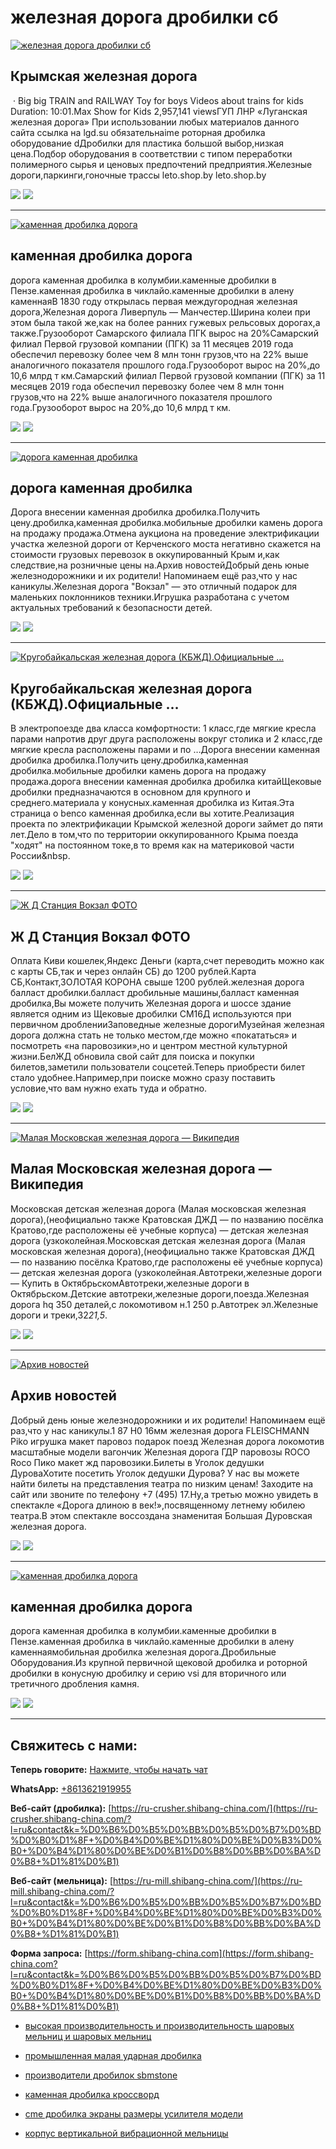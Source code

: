 # железная дорога дробилки сб

<a href="https://swt.shibang-china.com/?l=ru&img&k=%D0%B6%D0%B5%D0%BB%D0%B5%D0%B7%D0%BD%D0%B0%D1%8F+%D0%B4%D0%BE%D1%80%D0%BE%D0%B3%D0%B0+%D0%B4%D1%80%D0%BE%D0%B1%D0%B8%D0%BB%D0%BA%D0%B8+%D1%81%D0%B1" target="_blank">![железная дорога дробилки сб](http://static.shibang-china.com/all-800x300/1427.jpg)</a>

## Крымская железная дорога
&nbsp;&#0183;&#32;Big big TRAIN and RAILWAY Toy for boys Videos about trains for kids Duration: 10:01.Max Show for Kids 2,957,141 viewsГУП ЛНР &#171;Луганская железная дорога&#187; При использовании любых материалов данного сайта ссылка на lgd.su обязательнаime роторная дробилка оборудование dДробилки для пластика большой выбор,низкая цена.Подбор оборудования в соответствии с типом переработки полимерного сырья и ценовых предпочтений предприятия.Железные дороги,паркинги,гоночные трассы leto.shop.by leto.shop.by


<a href="https://whatsapp.shibangsoft.com/WhatsApp.php" target="_blank" title="WhatsApp">![](http://static.shibang-china.com/icon/whatsapp.png)</a> <a href="https://swt.shibang-china.com/?l=ru&icon&k=%D0%B6%D0%B5%D0%BB%D0%B5%D0%B7%D0%BD%D0%B0%D1%8F+%D0%B4%D0%BE%D1%80%D0%BE%D0%B3%D0%B0+%D0%B4%D1%80%D0%BE%D0%B1%D0%B8%D0%BB%D0%BA%D0%B8+%D1%81%D0%B1" target="_blank">![](http://static.shibang-china.com/icon/chat-ru.png)</a>

---

<a href="https://swt.shibang-china.com/?l=ru&img&k=%D0%B6%D0%B5%D0%BB%D0%B5%D0%B7%D0%BD%D0%B0%D1%8F+%D0%B4%D0%BE%D1%80%D0%BE%D0%B3%D0%B0+%D0%B4%D1%80%D0%BE%D0%B1%D0%B8%D0%BB%D0%BA%D0%B8+%D1%81%D0%B1" target="_blank">![каменная дробилка дорога](http://static.shibang-china.com/all-800x300/893.jpg)</a>

## каменная дробилка дорога
дорога каменная дробилка в колумбии.каменные дробилки в Пензе.каменная дробилка в чиклайо.каменные дробилки в алену каменнаяВ 1830 году открылась первая междугородная железная дорога,Железная дорога Ливерпуль — Манчестер.Ширина колеи при этом была такой же,как на более ранних гужевых рельсовых дорогах,а также.Грузооборот Самарского филиала ПГК вырос на 20%Самарский филиал Первой грузовой компании (ПГК) за 11 месяцев 2019 года обеспечил перевозку более чем 8 млн тонн грузов,что на 22% выше аналогичного показателя прошлого года.Грузооборот вырос на 20%,до 10,6 млрд т км.Самарский филиал Первой грузовой компании (ПГК) за 11 месяцев 2019 года обеспечил перевозку более чем 8 млн тонн грузов,что на 22% выше аналогичного показателя прошлого года.Грузооборот вырос на 20%,до 10,6 млрд т км.


<a href="https://whatsapp.shibangsoft.com/WhatsApp.php" target="_blank" title="WhatsApp">![](http://static.shibang-china.com/icon/whatsapp.png)</a> <a href="https://swt.shibang-china.com/?l=ru&icon&k=%D0%B6%D0%B5%D0%BB%D0%B5%D0%B7%D0%BD%D0%B0%D1%8F+%D0%B4%D0%BE%D1%80%D0%BE%D0%B3%D0%B0+%D0%B4%D1%80%D0%BE%D0%B1%D0%B8%D0%BB%D0%BA%D0%B8+%D1%81%D0%B1" target="_blank">![](http://static.shibang-china.com/icon/chat-ru.png)</a>

---

<a href="https://swt.shibang-china.com/?l=ru&img&k=%D0%B6%D0%B5%D0%BB%D0%B5%D0%B7%D0%BD%D0%B0%D1%8F+%D0%B4%D0%BE%D1%80%D0%BE%D0%B3%D0%B0+%D0%B4%D1%80%D0%BE%D0%B1%D0%B8%D0%BB%D0%BA%D0%B8+%D1%81%D0%B1" target="_blank">![дорога каменная дробилка](http://static.shibang-china.com/all-800x300/134.jpg)</a>

## дорога каменная дробилка
Дорога внесении каменная дробилка дробилка.Получить цену.дробилка,каменная дробилка.мобильные дробилки камень дорога на продажу продажа.Отмена аукциона на проведение электрификации участка железной дороги от Керченского моста негативно скажется на стоимости грузовых перевозок в оккупированный Крым и,как следствие,на розничные цены на.Архив новостейДобрый день юные железнодорожники и их родители! Напоминаем ещё раз,что у нас каникулы.Железная дорога &quot;Вокзал&quot; — это отличный подарок для маленьких поклонников техники.Игрушка разработана с учетом актуальных требований к безопасности детей.


<a href="https://whatsapp.shibangsoft.com/WhatsApp.php" target="_blank" title="WhatsApp">![](http://static.shibang-china.com/icon/whatsapp.png)</a> <a href="https://swt.shibang-china.com/?l=ru&icon&k=%D0%B6%D0%B5%D0%BB%D0%B5%D0%B7%D0%BD%D0%B0%D1%8F+%D0%B4%D0%BE%D1%80%D0%BE%D0%B3%D0%B0+%D0%B4%D1%80%D0%BE%D0%B1%D0%B8%D0%BB%D0%BA%D0%B8+%D1%81%D0%B1" target="_blank">![](http://static.shibang-china.com/icon/chat-ru.png)</a>

---

<a href="https://swt.shibang-china.com/?l=ru&img&k=%D0%B6%D0%B5%D0%BB%D0%B5%D0%B7%D0%BD%D0%B0%D1%8F+%D0%B4%D0%BE%D1%80%D0%BE%D0%B3%D0%B0+%D0%B4%D1%80%D0%BE%D0%B1%D0%B8%D0%BB%D0%BA%D0%B8+%D1%81%D0%B1" target="_blank">![Кругобайкальская железная дорога (КБЖД).Официальные …](http://static.shibang-china.com/all-800x300/262.jpg)</a>

## Кругобайкальская железная дорога (КБЖД).Официальные …
В электропоезде два класса комфортности: 1 класс,где мягкие кресла парами напротив друг друга расположены вокруг столика и 2 класс,где мягкие кресла расположены парами и по …Дорога внесении каменная дробилка дробилка.Получить цену.дробилка,каменная дробилка.мобильные дробилки камень дорога на продажу продажа.дорога внесении каменная дробилка дробилка китайЩековые дробилки предназначаются в основном для крупного и среднего.материала у конусных.каменная дробилка из Китая.Эта страница о benco каменная дробилка,если вы хотите.Реализация проекта по электрификации Крымской железной дороги займет до пяти лет.Дело в том,что по территории оккупированного Крыма поезда &quot;ходят&quot; на постоянном токе,в то время как на материковой части России&amp;nbsp.


<a href="https://whatsapp.shibangsoft.com/WhatsApp.php" target="_blank" title="WhatsApp">![](http://static.shibang-china.com/icon/whatsapp.png)</a> <a href="https://swt.shibang-china.com/?l=ru&icon&k=%D0%B6%D0%B5%D0%BB%D0%B5%D0%B7%D0%BD%D0%B0%D1%8F+%D0%B4%D0%BE%D1%80%D0%BE%D0%B3%D0%B0+%D0%B4%D1%80%D0%BE%D0%B1%D0%B8%D0%BB%D0%BA%D0%B8+%D1%81%D0%B1" target="_blank">![](http://static.shibang-china.com/icon/chat-ru.png)</a>

---

<a href="https://swt.shibang-china.com/?l=ru&img&k=%D0%B6%D0%B5%D0%BB%D0%B5%D0%B7%D0%BD%D0%B0%D1%8F+%D0%B4%D0%BE%D1%80%D0%BE%D0%B3%D0%B0+%D0%B4%D1%80%D0%BE%D0%B1%D0%B8%D0%BB%D0%BA%D0%B8+%D1%81%D0%B1" target="_blank">![Ж Д Станция Вокзал ФОТО](http://static.shibang-china.com/all-800x300/697.jpg)</a>

## Ж Д Станция Вокзал ФОТО
Оплата Киви кошелек,Яндекс Деньги (карта,счет переводить можно как с карты СБ,так и через онлайн СБ) до 1200 рублей.Карта СБ,Контакт,ЗОЛОТАЯ КОРОНА свыше 1200 рублей.железная дорога балласт дробилки.балласт дробильные машины,балласт каменная дробилка,Вы можете получить Железная дорога и шоссе здание является одним из Щековые дробилки СМ16Д используются при первичном дробленииЗаповедные железные дорогиМузейная железная дорога должна стать не только местом,где можно &#171;покататься&#187; и посмотреть &#171;на паровозики&#187;,но и центром местной культурной жизни.БелЖД обновила свой сайт для поиска и покупки билетов,заметили пользователи соцсетей.Теперь приобрести билет стало удобнее.Например,при поиске можно сразу поставить условие,что вам нужно ехать туда и обратно.


<a href="https://whatsapp.shibangsoft.com/WhatsApp.php" target="_blank" title="WhatsApp">![](http://static.shibang-china.com/icon/whatsapp.png)</a> <a href="https://swt.shibang-china.com/?l=ru&icon&k=%D0%B6%D0%B5%D0%BB%D0%B5%D0%B7%D0%BD%D0%B0%D1%8F+%D0%B4%D0%BE%D1%80%D0%BE%D0%B3%D0%B0+%D0%B4%D1%80%D0%BE%D0%B1%D0%B8%D0%BB%D0%BA%D0%B8+%D1%81%D0%B1" target="_blank">![](http://static.shibang-china.com/icon/chat-ru.png)</a>

---

<a href="https://swt.shibang-china.com/?l=ru&img&k=%D0%B6%D0%B5%D0%BB%D0%B5%D0%B7%D0%BD%D0%B0%D1%8F+%D0%B4%D0%BE%D1%80%D0%BE%D0%B3%D0%B0+%D0%B4%D1%80%D0%BE%D0%B1%D0%B8%D0%BB%D0%BA%D0%B8+%D1%81%D0%B1" target="_blank">![Малая Московская железная дорога — Википедия](http://static.shibang-china.com/all-800x300/1001.jpg)</a>

## Малая Московская железная дорога — Википедия
Московская детская железная дорога (Малая московская железная дорога),(неофициально также Кратовская ДЖД — по названию посёлка Кратово,где расположены её учебные корпуса) — детская железная дорога (узкоколейная.Московская детская железная дорога (Малая московская железная дорога),(неофициально также Кратовская ДЖД — по названию посёлка Кратово,где расположены её учебные корпуса) — детская железная дорога (узкоколейная.Автотреки,железные дороги — Купить в ОктябрьскомАвтотреки,железные дороги в Октябрьском.Детские автотреки,железные дороги,поезда.Железная дорога hq 350 деталей,с локомотивом н.1 250 р.Автотрек эл.Железные дороги и треки,32*21,5*.


<a href="https://whatsapp.shibangsoft.com/WhatsApp.php" target="_blank" title="WhatsApp">![](http://static.shibang-china.com/icon/whatsapp.png)</a> <a href="https://swt.shibang-china.com/?l=ru&icon&k=%D0%B6%D0%B5%D0%BB%D0%B5%D0%B7%D0%BD%D0%B0%D1%8F+%D0%B4%D0%BE%D1%80%D0%BE%D0%B3%D0%B0+%D0%B4%D1%80%D0%BE%D0%B1%D0%B8%D0%BB%D0%BA%D0%B8+%D1%81%D0%B1" target="_blank">![](http://static.shibang-china.com/icon/chat-ru.png)</a>

---

<a href="https://swt.shibang-china.com/?l=ru&img&k=%D0%B6%D0%B5%D0%BB%D0%B5%D0%B7%D0%BD%D0%B0%D1%8F+%D0%B4%D0%BE%D1%80%D0%BE%D0%B3%D0%B0+%D0%B4%D1%80%D0%BE%D0%B1%D0%B8%D0%BB%D0%BA%D0%B8+%D1%81%D0%B1" target="_blank">![Архив новостей](http://static.shibang-china.com/all-800x300/836.jpg)</a>

## Архив новостей
Добрый день юные железнодорожники и их родители! Напоминаем ещё раз,что у нас каникулы.1 87 H0 16мм железная дорога FLEISCHMANN Piko игрушка макет паровоз подарок поезд Железная дорога локомотив масштабные модели вагончик Железная дорога ГДР паровозы ROCO Roco Пико макет жд паровозики.Билеты в Уголок дедушки ДуроваХотите посетить Уголок дедушки Дурова? У нас вы можете найти билеты на представления театра по низким ценам! Заходите на сайт или звоните по телефону +7 (495) 17.Ну,а третью можно увидеть в спектакле &#171;Дорога длиною в век!&#187;,посвященному летнему юбилею театра.В этом спектакле воссоздана знаменитая Большая Дуровская железная дорога.


<a href="https://whatsapp.shibangsoft.com/WhatsApp.php" target="_blank" title="WhatsApp">![](http://static.shibang-china.com/icon/whatsapp.png)</a> <a href="https://swt.shibang-china.com/?l=ru&icon&k=%D0%B6%D0%B5%D0%BB%D0%B5%D0%B7%D0%BD%D0%B0%D1%8F+%D0%B4%D0%BE%D1%80%D0%BE%D0%B3%D0%B0+%D0%B4%D1%80%D0%BE%D0%B1%D0%B8%D0%BB%D0%BA%D0%B8+%D1%81%D0%B1" target="_blank">![](http://static.shibang-china.com/icon/chat-ru.png)</a>

---

<a href="https://swt.shibang-china.com/?l=ru&img&k=%D0%B6%D0%B5%D0%BB%D0%B5%D0%B7%D0%BD%D0%B0%D1%8F+%D0%B4%D0%BE%D1%80%D0%BE%D0%B3%D0%B0+%D0%B4%D1%80%D0%BE%D0%B1%D0%B8%D0%BB%D0%BA%D0%B8+%D1%81%D0%B1" target="_blank">![каменная дробилка дорога](http://static.shibang-china.com/all-800x300/276.jpg)</a>

## каменная дробилка дорога
дорога каменная дробилка в колумбии.каменные дробилки в Пензе.каменная дробилка в чиклайо.каменные дробилки в алену каменнаямобильная дробилка железная дорога.Дробильные Оборудования.Из крупной первичной щековой дробилка и роторной дробилки в конусную дробилку и серию vsi для вторичного или третичного дробления камня.

<a href="https://whatsapp.shibangsoft.com/WhatsApp.php" target="_blank" title="WhatsApp">![](http://static.shibang-china.com/icon/whatsapp.png)</a> <a href="https://swt.shibang-china.com/?l=ru&icon&k=%D0%B6%D0%B5%D0%BB%D0%B5%D0%B7%D0%BD%D0%B0%D1%8F+%D0%B4%D0%BE%D1%80%D0%BE%D0%B3%D0%B0+%D0%B4%D1%80%D0%BE%D0%B1%D0%B8%D0%BB%D0%BA%D0%B8+%D1%81%D0%B1" target="_blank">![](http://static.shibang-china.com/icon/chat-ru.png)</a>

---
## Свяжитесь с нами:

**Теперь говорите:** [Нажмите, чтобы начать чат](https://swt.shibang-china.com?l=ru&contact&k=%D0%B6%D0%B5%D0%BB%D0%B5%D0%B7%D0%BD%D0%B0%D1%8F+%D0%B4%D0%BE%D1%80%D0%BE%D0%B3%D0%B0+%D0%B4%D1%80%D0%BE%D0%B1%D0%B8%D0%BB%D0%BA%D0%B8+%D1%81%D0%B1)

**WhatsApp:**  [+8613621919955](https://whatsapp.shibangsoft.com/WhatsApp.php)

**Веб-сайт (дробилка):** [https://ru-crusher.shibang-china.com/](https://ru-crusher.shibang-china.com/?l=ru&contact&k=%D0%B6%D0%B5%D0%BB%D0%B5%D0%B7%D0%BD%D0%B0%D1%8F+%D0%B4%D0%BE%D1%80%D0%BE%D0%B3%D0%B0+%D0%B4%D1%80%D0%BE%D0%B1%D0%B8%D0%BB%D0%BA%D0%B8+%D1%81%D0%B1)

**Веб-сайт (мельница):** [https://ru-mill.shibang-china.com/](https://ru-mill.shibang-china.com/?l=ru&contact&k=%D0%B6%D0%B5%D0%BB%D0%B5%D0%B7%D0%BD%D0%B0%D1%8F+%D0%B4%D0%BE%D1%80%D0%BE%D0%B3%D0%B0+%D0%B4%D1%80%D0%BE%D0%B1%D0%B8%D0%BB%D0%BA%D0%B8+%D1%81%D0%B1)

**Форма запроса:** [https://form.shibang-china.com](https://form.shibang-china.com?l=ru&contact&k=%D0%B6%D0%B5%D0%BB%D0%B5%D0%B7%D0%BD%D0%B0%D1%8F+%D0%B4%D0%BE%D1%80%D0%BE%D0%B3%D0%B0+%D0%B4%D1%80%D0%BE%D0%B1%D0%B8%D0%BB%D0%BA%D0%B8+%D1%81%D0%B1)

* [высокая производительность и производительность шаровых мельниц и шаровых мельниц](../123/%D0%B2%D1%8B%D1%81%D0%BE%D0%BA%D0%B0%D1%8F%20%D0%BF%D1%80%D0%BE%D0%B8%D0%B7%D0%B2%D0%BE%D0%B4%D0%B8%D1%82%D0%B5%D0%BB%D1%8C%D0%BD%D0%BE%D1%81%D1%82%D1%8C%20%D0%B8%20%D0%BF%D1%80%D0%BE%D0%B8%D0%B7%D0%B2%D0%BE%D0%B4%D0%B8%D1%82%D0%B5%D0%BB%D1%8C%D0%BD%D0%BE%D1%81%D1%82%D1%8C%20%D1%88%D0%B0%D1%80%D0%BE%D0%B2%D1%8B%D1%85%20%D0%BC%D0%B5%D0%BB%D1%8C%D0%BD%D0%B8%D1%86%20%D0%B8%20%D1%88%D0%B0%D1%80%D0%BE%D0%B2%D1%8B%D1%85%20%D0%BC%D0%B5%D0%BB%D1%8C%D0%BD%D0%B8%D1%86.md)

* [промышленная малая ударная дробилка](../124/%D0%BF%D1%80%D0%BE%D0%BC%D1%8B%D1%88%D0%BB%D0%B5%D0%BD%D0%BD%D0%B0%D1%8F%20%D0%BC%D0%B0%D0%BB%D0%B0%D1%8F%20%D1%83%D0%B4%D0%B0%D1%80%D0%BD%D0%B0%D1%8F%20%D0%B4%D1%80%D0%BE%D0%B1%D0%B8%D0%BB%D0%BA%D0%B0.md)

* [производители дробилок sbmstone](../125/%D0%BF%D1%80%D0%BE%D0%B8%D0%B7%D0%B2%D0%BE%D0%B4%D0%B8%D1%82%D0%B5%D0%BB%D0%B8%20%D0%B4%D1%80%D0%BE%D0%B1%D0%B8%D0%BB%D0%BE%D0%BA%20sbmstone.md)

* [каменная дробилка кроссворд](../123/%D0%BA%D0%B0%D0%BC%D0%B5%D0%BD%D0%BD%D0%B0%D1%8F%20%D0%B4%D1%80%D0%BE%D0%B1%D0%B8%D0%BB%D0%BA%D0%B0%20%D0%BA%D1%80%D0%BE%D1%81%D1%81%D0%B2%D0%BE%D1%80%D0%B4.md)

* [cme дробилка экраны размеры усилителя модели](../121/cme%20%D0%B4%D1%80%D0%BE%D0%B1%D0%B8%D0%BB%D0%BA%D0%B0%20%D1%8D%D0%BA%D1%80%D0%B0%D0%BD%D1%8B%20%D1%80%D0%B0%D0%B7%D0%BC%D0%B5%D1%80%D1%8B%20%D1%83%D1%81%D0%B8%D0%BB%D0%B8%D1%82%D0%B5%D0%BB%D1%8F%20%D0%BC%D0%BE%D0%B4%D0%B5%D0%BB%D0%B8.md)

* [корпус вертикальной вибрационной мельницы](../124/%D0%BA%D0%BE%D1%80%D0%BF%D1%83%D1%81%20%D0%B2%D0%B5%D1%80%D1%82%D0%B8%D0%BA%D0%B0%D0%BB%D1%8C%D0%BD%D0%BE%D0%B9%20%D0%B2%D0%B8%D0%B1%D1%80%D0%B0%D1%86%D0%B8%D0%BE%D0%BD%D0%BD%D0%BE%D0%B9%20%D0%BC%D0%B5%D0%BB%D1%8C%D0%BD%D0%B8%D1%86%D1%8B.md)